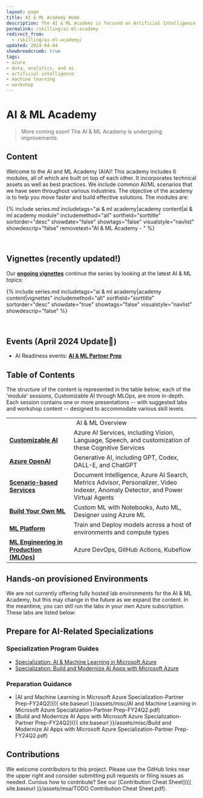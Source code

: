 ```yaml
---
layout: page
title: AI & ML Academy Home
description: The AI & ML Academy is focused on Artificial Intelligence and Machine Learning on the Microsoft Azure platform. 
permalink: /skilling/ai-ml-academy
redirect_from:
  - /skilling/ai-ml-academy/
updated: 2024-04-04
showbreadcrumb: true
tags:
- azure
- data, analytics, and ai
- artificial intelligence
- machine learning
- workshop
---
```


# AI & ML Academy

> More coming soon! The AI & ML Academy is undergoing improvements.

## Content

Welcome to the AI and ML Academy (AIA)! This academy includes 6 modules, all of which are built on top of each other. It incorporates technical assets as well as best practices. We include common AI/ML scenarios that we have seen throughout various industries. The objective of the academy is to help you move faster and build effective solutions. The modules are:

{% include series.md 
    includetags="ai & ml academy|academy content|ai & ml academy module" 
    includemethod="all" 
    sortfield="sorttitle" sortorder="desc" showdate="false" showtags="false" 
    visualstyle="navlist" showdescrip="false" removetext="AI & ML Academy - " 
%}

<div>&nbsp;</div>

## Vignettes (recently updated!)

Our **[ongoing vignettes](/PartnerResources/skilling/ai-ml-academy/vignettes)** continue the series by looking at the latest AI & ML topics:

{% include series.md 
    includetags="ai & ml academy|academy content|vignettes" 
    includemethod="all" 
    sortfield="sorttitle" sortorder="desc" showdate="true" showtags="false"
    visualstyle="navlist" showdescrip="false"
%}

<div>&nbsp;</div>

## Events (April 2024 Update📰)

- AI Readiness events: **[AI & ML Partner Prep](https://aka.ms/AIMLPartnerPrep)**


## Table of Contents

The structure of the content is represented in the table below; each of the 'module' sessions, Customizable AI through MLOps, are more in-depth. Each session contains one or more presentations -- with suggested labs and workshop content -- designed to accommodate various skill levels.

<table>
<tr>
<td colspan="2" style="text-align: center;">AI & ML Overview</td>
</tr>
<tr>
<td><b><a href="https://microsoft.github.io/PartnerResources/skilling/ai-ml-academy/prebuilt-ai">Customizable AI</a></b></td>
<td>Azure AI Services, including Vision, Language, Speech, and customization of these Cognitive Services</td>
</tr>
<tr>
<td><b><a href="https://microsoft.github.io/PartnerResources/skilling/ai-ml-academy/openai">Azure OpenAI</a></b></td>
<td>
Generative AI, including GPT, Codex, DALL-E, and ChatGPT
</td>
</tr>
<tr>
<td><b><a href="https://microsoft.github.io/PartnerResources/skilling/ai-ml-academy/applied-ai">Scenario-based Services</a></b></td>
<td> Document Intelligence, Azure AI Search, Metrics Advisor, Personalizer, Video Indexer, Anomaly Detector, and Power Virtual Agents</td>
</tr>
<tr>
<td><b><a href="https://microsoft.github.io/PartnerResources/skilling/ai-ml-academy/build-your-own-ml">Build Your Own ML</a></b></td>
<td>Custom ML with Notebooks, Auto ML, Designer using Azure ML</td>
</tr>
<tr>
<td><b><a href="https://microsoft.github.io/PartnerResources/skilling/ai-ml-academy/aml-plat">ML Platform</a></b></td>
<td>Train and Deploy models across a host of environments and compute types</td>
</tr>
<tr>
<td><b><a href="https://microsoft.github.io/PartnerResources/skilling/ai-ml-academy/mlops">ML Engineering in Production (MLOps)</a></b></td>
<td>Azure DevOps, GitHub Actions, Kubeflow
</td>
</tr>
</table>

## Hands-on provisioned Environments

We are not currently offering fully hosted lab environments for the AI & ML Academy, but this may change in the future as we expand the content. In the meantime, you can still run the labs in your own Azure subscription. These labs are listed below:

## Prepare for AI-Related Specializations

### Specialization Program Guides
* [Specialization: AI & Machine Learning in Microsoft Azure](https://partner.microsoft.com/en-us/partnership/specialization/ai-and-machine-learning)
* [Specialization: Build and Modernize AI Apps with Microsoft Azure](https://partner.microsoft.com/en-us/partnership/specialization/build-and-modernize-ai-apps)

### Preparation Guidance
* [AI and Machine Learning in Microsoft Azure Specialization-Partner Prep-FY24Q2]({{ site.baseurl }}/assets/misc/AI and Machine Learning in Microsoft Azure Specialization-Partner Prep-FY24Q2.pdf)
* [Build and Modernize AI Apps with Microsoft Azure Specialization-Partner Prep-FY24Q2]({{ site.baseurl }}/assets/misc/Build and Modernize AI Apps with Microsoft Azure Specialization-Partner Prep-FY24Q2.pdf)

## Contributions

We welcome contributors to this project. Please use the GitHub links near the upper right and consider submitting pull requests or filing issues as needed. Curious how to contribute? See our [Contribution Cheat Sheet]({{ site.baseurl }}/assets/msa/TODO Contribution Cheat Sheet.pdf).